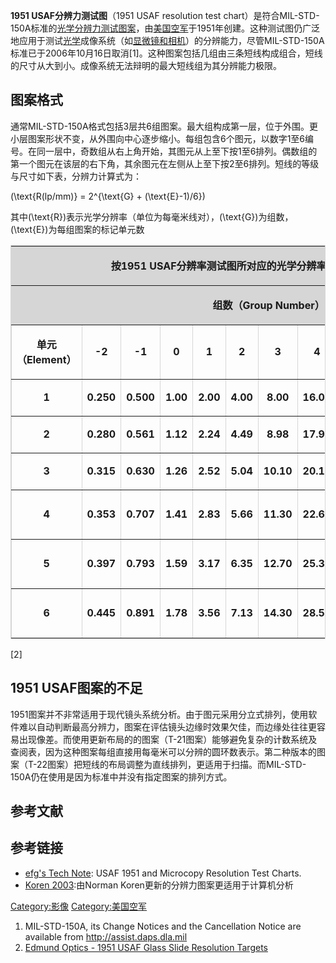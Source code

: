 **1951 USAF分辨力测试图**（1951 USAF resolution test chart）是符合MIL-STD-150A标准的[光学分辨力测试图案](https://zh.wikipedia.org/wiki/光学分辨率 "wikilink")，由[美国空军](../Page/美国空军.md "wikilink")于1951年创建。这种测试图仍广泛地应用于测试[光学](../Page/光学.md "wikilink")成像系统（如[显微镜和](https://zh.wikipedia.org/wiki/显微镜 "wikilink")[相机](https://zh.wikipedia.org/wiki/相机 "wikilink")）的分辨能力，尽管MIL-STD-150A标准已于2006年10月16日取消\[1\]。这种图案包括几组由三条短线构成组合，短线的尺寸从大到小。成像系统无法辩明的最大短线组为其分辨能力极限。

## 图案格式

通常MIL-STD-150A格式包括3层共6组图案。最大组构成第一层，位于外围。更小层图案形状不变，从外围向中心逐步缩小。每组包含6个图元，以数字1至6编号。在同一层中，奇数组从右上角开始，其图元从上至下按1至6排列。偶数组的第一个图元在该层的右下角，其余图元在左侧从上至下按2至6排列。短线的等级与尺寸如下表，分辨力计算式为：

\(\text{R(lp/mm)} = 2^{\text{G} + (\text{E}-1)/6}\)

其中\(\text{R}\)表示光学分辨率（单位为每毫米线对），\(\text{G}\)为组数，\(\text{E}\)为每组图案的标记单元数

<table width="100%" border="1" cellspacing="0" cellpadding="2" bordercolor="#d6d6d6">

<tr>

<td colspan="13" align="center" bgcolor="#d6d6d6">

<strong>按1951 USAF分辨率测试图所对应的光学分辨率（单位为每毫米线对）</strong>

</td>

</tr>

<tr>

<td colspan="13" align="center" bgcolor="#d6d6d6">

<strong>组数（Group Number）</strong>

</td>

</tr>

<tr>

<td width="11%" align="center">

<strong>单元（Element）</strong>

</td>

<td width="7%" align="center">

<strong>-2</strong>

</td>

<td width="7%" align="center">

<strong>-1</strong>

</td>

<td width="6%" align="center">

<strong>0</strong>

</td>

<td width="6%" align="center">

<strong>1</strong>

</td>

<td width="6%" align="center">

<strong>2</strong>

</td>

<td width="7%" align="center">

<strong>3</strong>

</td>

<td width="7%" align="center">

<strong>4</strong>

</td>

<td width="6%" align="center">

<strong>5</strong>

</td>

<td width="7%" align="center">

<strong>6</strong>

</td>

<td width="7%" align="center">

<strong>7</strong>

</td>

<td width="12%" align="center">

<strong>8</strong>

</td>

<td width="11%" align="center">

<strong>9</strong>

</td>

</tr>

<tr>

<td width="11%" align="center">

<strong>1</strong>

</td>

<td width="7%" align="center">

<strong>0.250</strong>

</td>

<td width="7%" align="center">

<strong>0.500</strong>

</td>

<td width="6%" align="center">

<strong>1.00</strong>

</td>

<td width="6%" align="center">

<strong>2.00</strong>

</td>

<td width="6%" align="center">

<strong>4.00</strong>

</td>

<td width="7%" align="center">

<strong>8.00</strong>

</td>

<td width="7%" align="center">

<strong>16.00</strong>

</td>

<td width="6%" align="center">

<strong>32.0</strong>

</td>

<td width="7%" align="center">

<strong>64.0</strong>

</td>

<td width="7%" align="center">

<strong>128.0</strong>

</td>

<td width="12%" align="center">

<strong>256.0</strong>

</td>

<td width="11%" align="center">

<strong>512.0</strong>

</td>

</tr>

<tr>

<td width="11%" align="center">

<strong>2</strong>

</td>

<td width="7%" align="center">

<strong>0.280</strong>

</td>

<td width="7%" align="center">

<strong>0.561</strong>

</td>

<td width="6%" align="center">

<strong>1.12</strong>

</td>

<td width="6%" align="center">

<strong>2.24</strong>

</td>

<td width="6%" align="center">

<strong>4.49</strong>

</td>

<td width="7%" align="center">

<strong>8.98</strong>

</td>

<td width="7%" align="center">

<strong>17.95</strong>

</td>

<td width="6%" align="center">

<strong>36.0</strong>

</td>

<td width="7%" align="center">

<strong>71.8</strong>

</td>

<td width="7%" align="center">

<strong>144.0</strong>

</td>

<td width="12%" align="center">

<strong>287.0</strong>

</td>

<td width="11%" align="center">

<strong>575.0</strong>

</td>

</tr>

<tr>

<td width="11%" align="center">

<strong>3</strong>

</td>

<td width="7%" align="center">

<strong>0.315</strong>

</td>

<td width="7%" align="center">

<strong>0.630</strong>

</td>

<td width="6%" align="center">

<strong>1.26</strong>

</td>

<td width="6%" align="center">

<strong>2.52</strong>

</td>

<td width="6%" align="center">

<strong>5.04</strong>

</td>

<td width="7%" align="center">

<strong>10.10</strong>

</td>

<td width="7%" align="center">

<strong>20.16</strong>

</td>

<td width="6%" align="center">

<strong>40.3</strong>

</td>

<td width="7%" align="center">

<strong>80.6</strong>

</td>

<td width="7%" align="center">

<strong>161.0</strong>

</td>

<td width="12%" align="center">

<strong>323.0</strong>

</td>

<td width="11%" align="center">

<strong>645.0</strong>

</td>

</tr>

<tr>

<td width="11%" align="center">

<strong>4</strong>

</td>

<td width="7%" align="center">

<strong>0.353</strong>

</td>

<td width="7%" align="center">

<strong>0.707</strong>

</td>

<td width="6%" align="center">

<strong>1.41</strong>

</td>

<td width="6%" align="center">

<strong>2.83</strong>

</td>

<td width="6%" align="center">

<strong>5.66</strong>

</td>

<td width="7%" align="center">

<strong>11.30</strong>

</td>

<td width="7%" align="center">

<strong>22.62</strong>

</td>

<td width="6%" align="center">

<strong>45.3</strong>

</td>

<td width="7%" align="center">

<strong>90.5</strong>

</td>

<td width="7%" align="center">

<strong>181.0</strong>

</td>

<td width="12%" align="center">

<strong>362.0</strong>

</td>

<td width="11%" align="center">

<strong>-----</strong>

</td>

</tr>

<tr>

<td width="11%" align="center">

<strong>5</strong>

</td>

<td width="7%" align="center">

<strong>0.397</strong>

</td>

<td width="7%" align="center">

<strong>0.793</strong>

</td>

<td width="6%" align="center">

<strong>1.59</strong>

</td>

<td width="6%" align="center">

<strong>3.17</strong>

</td>

<td width="6%" align="center">

<strong>6.35</strong>

</td>

<td width="7%" align="center">

<strong>12.70</strong>

</td>

<td width="7%" align="center">

<strong>25.39</strong>

</td>

<td width="6%" align="center">

<strong>50.8</strong>

</td>

<td width="7%" align="center">

<strong>102.0</strong>

</td>

<td width="7%" align="center">

<strong>203.0</strong>

</td>

<td width="12%" align="center">

<strong>406.0</strong>

</td>

<td width="11%" align="center">

<strong>-----</strong>

</td>

</tr>

<tr>

<td width="11%" align="center">

<strong>6</strong>

</td>

<td width="7%" align="center">

<strong>0.445</strong>

</td>

<td width="7%" align="center">

<strong>0.891</strong>

</td>

<td width="6%" align="center">

<strong>1.78</strong>

</td>

<td width="6%" align="center">

<strong>3.56</strong>

</td>

<td width="6%" align="center">

<strong>7.13</strong>

</td>

<td width="7%" align="center">

<strong>14.30</strong>

</td>

<td width="7%" align="center">

<strong>28.50</strong>

</td>

<td width="6%" align="center">

<strong>57.0</strong>

</td>

<td width="7%" align="center">

<strong>114.0</strong>

</td>

<td width="7%" align="center">

<strong>228.0</strong>

</td>

<td width="12%" align="center">

<strong>456.0</strong>

</td>

<td width="11%" align="center">

<strong>-----</strong>

</td>

</tr>

</table>

\[2\]

## 1951 USAF图案的不足

1951图案并不非常适用于现代镜头系统分析。由于图元采用分立式排列，使用软件难以自动判断最高分辨力，图案在评估镜头边缘时效果欠佳，而边缘处往往更容易出现像差。而使用更新布局的的图案（T-21图案）能够避免复杂的计数系统及查阅表，因为这种图案每组直接用每毫米可以分辨的圆环数表示。第二种版本的图案（T-22图案）把短线的布局调整为直线排列，更适用于扫描。而MIL-STD-150A仍在使用是因为标准中并没有指定图案的排列方式。

## 参考文献

## 参考链接

  - [efg's Tech Note](http://www.efg2.com/Lab/ImageProcessing/TestTargets/#USAF1951): USAF 1951 and Microcopy Resolution Test Charts.
  - [Koren 2003](http://www.normankoren.com/Tutorials/MTF5.html):由Norman Koren更新的分辨力图案更适用于计算机分析

[Category:影像](https://zh.wikipedia.org/wiki/Category:影像 "wikilink") [Category:美国空军](https://zh.wikipedia.org/wiki/Category:美国空军 "wikilink")

1.  MIL-STD-150A, its Change Notices and the Cancellation Notice are available from <http://assist.daps.dla.mil>
2.  [Edmund Optics - 1951 USAF Glass Slide Resolution Targets](http://www.edmundoptics.com/onlinecatalog/displayproduct.cfm?productID=1790&PageNum=1&StartRow=1&itemid=9125)